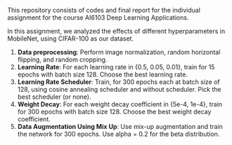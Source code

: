 This repository consists of codes and final report for the individual assignment for the course AI6103 Deep Learning Applications. 

In this assignment, we analyzed the effects of different hyperparameters in MobileNet, using CIFAR-100 as our dataset.
1. **Data preprocessing**: Perform image normalization, random horizontal flipping, and random cropping.
2. **Learning Rate**: For each learning rate in {0.5, 0.05, 0.01}, train for 15 epochs with batch size 128. Choose the best learning rate.
3. **Learning Rate Scheduler**: Train, for 300 epochs each at batch size of 128, using cosine annealing scheduler and without scheduler. Pick the best scheduler (or none).
4. **Weight Decay**: For each weight decay coefficient in {5e-4, 1e-4}, train for 300 epochs with batch size 128. Choose the best weight decay coefficient.
5. **Data Augmentation Using Mix Up**: Use mix-up augmentation and train the network for 300 epochs. Use alpha = 0.2 for the beta distribution.
